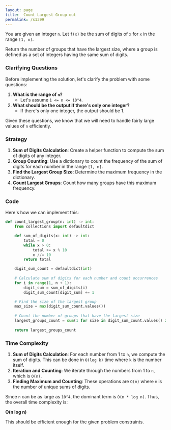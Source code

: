 ```yaml
---
layout: page
title:  Count Largest Group-out
permalink: /s1399
---
```


You are given an integer `n`. Let `f(x)` be the sum of digits of `x` for `x` in the range `[1, n]`.

Return the number of groups that have the largest size, where a group is defined as a set of integers having the same sum of digits.

### Clarifying Questions

Before implementing the solution, let's clarify the problem with some questions:
1. **What is the range of `n`?**
   - Let's assume `1 <= n <= 10^4`.
2. **What should be the output if there's only one integer?**
   - If there's only one integer, the output should be 1.

Given these questions, we know that we will need to handle fairly large values of `n` efficiently.

### Strategy

1. **Sum of Digits Calculation**: Create a helper function to compute the sum of digits of any integer.
2. **Group Counting**: Use a dictionary to count the frequency of the sum of digits for each number in the range `[1, n]`.
3. **Find the Largest Group Size**: Determine the maximum frequency in the dictionary.
4. **Count Largest Groups**: Count how many groups have this maximum frequency.

### Code
Here's how we can implement this:

```python
def count_largest_group(n: int) -> int:
    from collections import defaultdict

    def sum_of_digits(x: int) -> int:
        total = 0
        while x > 0:
            total += x % 10
            x //= 10
        return total

    digit_sum_count = defaultdict(int)
    
    # Calculate sum of digits for each number and count occurrences
    for i in range(1, n + 1):
        digit_sum = sum_of_digits(i)
        digit_sum_count[digit_sum] += 1

    # Find the size of the largest group
    max_size = max(digit_sum_count.values())
    
    # Count the number of groups that have the largest size
    largest_groups_count = sum(1 for size in digit_sum_count.values() if size == max_size)
    
    return largest_groups_count
```

### Time Complexity

1. **Sum of Digits Calculation**: For each number from 1 to `n`, we compute the sum of digits. This can be done in `O(log k)` time where `k` is the number itself.
2. **Iteration and Counting**: We iterate through the numbers from 1 to `n`, which is `O(n)`.
3. **Finding Maximum and Counting**: These operations are `O(m)` where `m` is the number of unique sums of digits.

Since `n` can be as large as `10^4`, the dominant term is `O(n * log n)`. Thus, the overall time complexity is:

**O(n log n)**

This should be efficient enough for the given problem constraints.